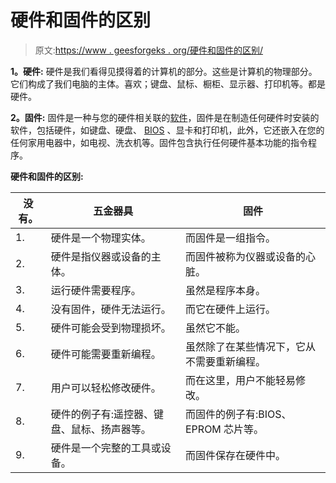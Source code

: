 # 硬件和固件的区别

> 原文:[https://www . geesforgeks . org/硬件和固件的区别/](https://www.geeksforgeeks.org/difference-between-hardware-and-firmware/)

**1。硬件:**
硬件是我们看得见摸得着的计算机的部分。这些是计算机的物理部分。它们构成了我们电脑的主体。喜欢；键盘、鼠标、橱柜、显示器、打印机等。都是硬件。

**2。固件:**
固件是一种与您的硬件相关联的[软件](https://www.geeksforgeeks.org/software-concepts/)，固件是在制造任何硬件时安装的软件，包括硬件，如键盘、硬盘、 [BIOS](https://www.geeksforgeeks.org/bios-full-form/) 、显卡和打印机，此外，它还嵌入在您的任何家用电器中，如电视、洗衣机等。固件包含执行任何硬件基本功能的指令程序。

**硬件和固件的区别:**

<center>

| 没有。 | 五金器具 | 固件 |
| --- | --- | --- |
| 1. | 硬件是一个物理实体。 | 而固件是一组指令。 |
| 2. | 硬件是指仪器或设备的主体。 | 而固件被称为仪器或设备的心脏。 |
| 3. | 运行硬件需要程序。 | 虽然是程序本身。 |
| 4. | 没有固件，硬件无法运行。 | 而它在硬件上运行。 |
| 5. | 硬件可能会受到物理损坏。 | 虽然它不能。 |
| 6. | 硬件可能需要重新编程。 | 虽然除了在某些情况下，它从不需要重新编程。 |
| 7. | 用户可以轻松修改硬件。 | 而在这里，用户不能轻易修改。 |
| 8. | 硬件的例子有:遥控器、键盘、鼠标、扬声器等。 | 而固件的例子有:BIOS、EPROM 芯片等。 |
| 9. | 硬件是一个完整的工具或设备。 | 而固件保存在硬件中。 |

</center>